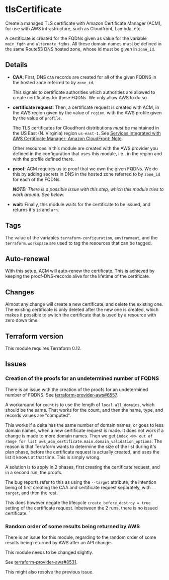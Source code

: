# tlsCertificate

Create a managed TLS certificate with Amazon Certificate Manager (ACM), for use with AWS infrastructure, such as
Cloudfront, Lambda, etc.

A certificate is created for the FQDNs given as value for the variable `main_fqdn` and `alternate_fqdns`. All these
domain names must be defined in the same Route53 DNS hosted zone, whose id must be given in `zone_id`.

## Details

- **CAA**: First, DNS `CAA` records are created for all of the given FQDNS in the hosted zone referred to by `zone_id`.

  This signals to certificate authorities which authorities are allowed to create certificates for these FQDNs.
  We only allow AWS to do so.

- **certificate request**: Then, a certificate request is created with ACM, in the AWS region given by the value of
  `region`, with the AWS profile given by the value of `profile`.

  The TLS certificates for Cloudfront distributions _must_ be maintained in the US East (N. Virginia) region
  `us-east-1`. See
  [Services Integrated with AWS Certificate Manager; Amazon CloudFront; Note](https://docs.aws.amazon.com/acm/latest/userguide/acm-services.html).

  Other resources in this module are created with the AWS provider you defined in the configuration that uses this
  module, i.e., in the region and with the profile defined there.

- **proof**: ACM requires us to proof that we own the given FQDNs. We do this by adding secrets in DNS in the hosted
  zone referred to by `zone_id` for each of the FQDNs.

  _**NOTE:** There is a possible issue with this step, which this module tries to work around. See below._

- **wait:** Finally, this module waits for the certificate to be issued, and returns it's `id` and `arn`.

## Tags

The value of the variables `terraform-configuration`, `environment`, and the `terraform.workspace` are used to tag the
resources that can be tagged.

## Auto-renewal

With this setup, ACM will auto-renew the certificate. This is achieved by keeping the proof-DNS-records alive for the
lifetime of the certificate.

## Changes

Almost any change will create a new certificate, and delete the existing one. The existing certificate is only deleted
after the new one is created, which makes it possible to switch the certificate that is used by a resource with zero
down time.

## Terraform version

This module requires Terraform 0.12.

## Issues

### Creation of the proofs for an undetermined number of FQDNS

There is an issue with the creation of the proofs for an undetermined number of FQDNS.
See [terraform-provider-aws#6557](https://github.com/terraform-providers/terraform-provider-aws/issues/6557).

A workaround for `count` is to use the length of `local.all_domains`, which should be the same. That works for the
count, and then the name, type, and records values are "computed".

This works if a delta has the same number of domain names, or goes to less domain names, when a new certificate request
is made. It does not work if a change is made to more domain names. Then we get `index <N> out of range for list aws_acm_certificate.main.domain_validation_options`. The reason is that Terraform wants to determine the size of the
list during it's plan phase, before the certificate request is actually created, and uses the list it knows at that
time. This is simply wrong.

A solution is to apply in 2 phases, first creating the certificate request, and in a second run, the proofs.

The bug reports refer to this as using the `--target` attribute, the intention being of first creating the CAA and
certificate request separately, with `--target`, and then the rest.

This does however negate the lifecycle `create_before_destroy = true` setting of the certificate request. Inbetween the
2 runs, there is no issued certificate.
`
### Random order of some results being returned by AWS

There is an issue for this module, regarding to the random order of some results being returned by AWS after an API
change.

This module needs to be changed slightly.

See [terraform-provider-aws#8531](https://github.com/hashicorp/terraform-provider-aws/issues/8531#issuecomment-663562156).

This might also resolve the previous issue.
